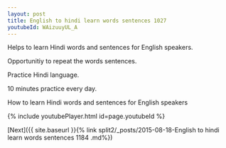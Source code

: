 ```yaml
---
layout: post
title: English to hindi learn words sentences 1027 
youtubeId: WAizuuyUL_A
---
```

 
 
Helps to learn Hindi words and sentences for English speakers.

Opportunitiy to repeat the words sentences. 

Practice Hindi language. 
 
10 minutes practice every day. 
 
How to learn Hindi words and sentences for English speakers 
 
{% include youtubePlayer.html id=page.youtubeId %}
 
 
[Next]({{ site.baseurl }}{% link  split2/_posts/2015-08-18-English to hindi learn words sentences 1184 .md%})
 
